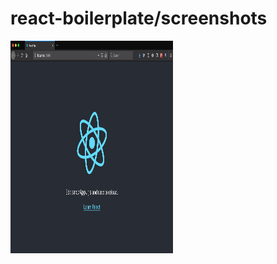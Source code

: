 # react-boilerplate/screenshots

[<img src="./create-react-app.png" alt="create-react-app" width="260" height="340" />](./create-react-app.png)
